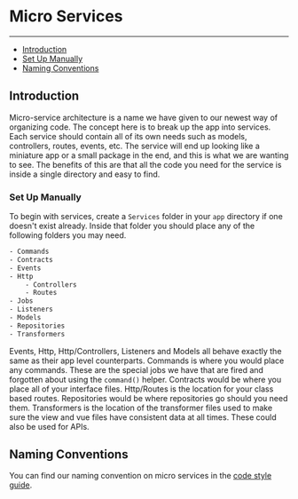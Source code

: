 # Micro Services

---

- [Introduction](#introduction)
- [Set Up Manually](#set-up-manually)
- [Naming Conventions](#naming-conventions)
 
<a name="introduction"></a>
## Introduction

Micro-service architecture is a name we have given to our newest way of organizing code.  The concept here is to break up 
the app into services.  Each service should contain all of its own needs such as models, controllers, routes, events, 
etc.  The service will end up looking like a miniature app or a small package in the end, and this is what we are wanting 
to see.  The benefits of this are that all the code you need for the service is inside a single directory and easy to 
find.

<a name="set-up-manually"></a>
### Set Up Manually

To begin with services, create a `Services` folder in your `app` directory if one doesn't exist already.  Inside that folder 
you should place any of the following folders you may need.

```bash
- Commands
- Contracts
- Events
- Http
    - Controllers
    - Routes
- Jobs
- Listeners
- Models
- Repositories
- Transformers
```

Events, Http, Http/Controllers, Listeners and Models all behave exactly the same as their app level counterparts.  Commands 
is where you would place any commands.  These are the special jobs we have that are fired and forgotten about using 
the `command()` helper.  Contracts would be where you place all of your interface files.  Http/Routes is the location for 
your class based routes.  Repositories would be where repositories go should you need them.  Transformers is the location 
of the transformer files used to make sure the view and vue files have consistent data at all times.  These could also be 
used for APIs.

<a name="naming-conventions"></a>
## Naming Conventions

You can find our naming convention on micro services in the [code style guide](/docs/{{version}}/jumpgate-code-style#services).
